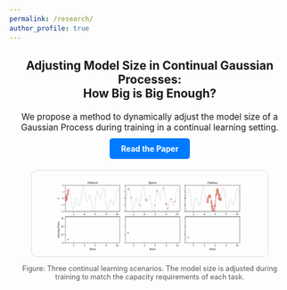 ```yaml
---
permalink: /research/
author_profile: true
---
```


<div style="text-align: center; margin-top: 20px;">
  <h2>
    Adjusting Model Size in Continual Gaussian Processes:<br>
    How Big is Big Enough?
  </h2>
</div>

<div style="text-align: center; margin-top: 20px; font-size: 1.1em;">
  We propose a method to dynamically adjust the model size of a Gaussian Process during training in a continual learning setting.
</div>

<div style="text-align: center; margin-top: 20px;">
  <a href="https://openreview.net/pdf?id=mjjyNwfmQe" class="btn" style="text-decoration: none; padding: 10px 20px; background-color: #007BFF; color: white; border-radius: 5px; font-weight: bold;">
    Read the Paper
  </a>
</div>

<div style="text-align: center; margin-top: 30px;">
  <img src="/images/animated_batches.gif" alt="Dynamic Model Size" style="max-width: 80%; border: 1px solid #ddd; border-radius: 10px; padding: 10px;">
  <p style="margin-top: 10px; font-size: 0.9em; color: #555;">
    Figure: Three continual learning scenarios. The model size is adjusted during training to match the capacity requirements of each task.
  </p>
</div>
